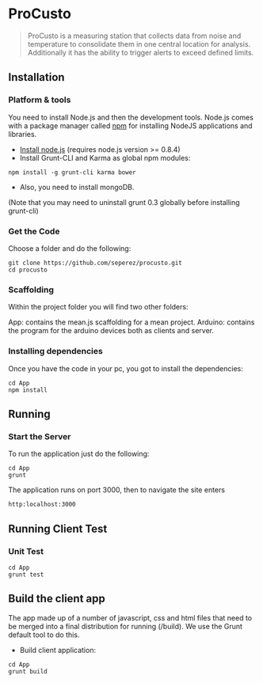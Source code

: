 # ProCusto

> ProCusto is a measuring station that collects data from noise and temperature to consolidate them in one central location for analysis. Additionally it has the ability to trigger alerts to exceed defined limits.

## Installation
### Platform & tools

You need to install Node.js and then the development tools. Node.js comes with a package manager called [npm](http://npmjs.org) for installing NodeJS applications and libraries.
* [Install node.js](http://nodejs.org/download/) (requires node.js version >= 0.8.4)
* Install Grunt-CLI and Karma as global npm modules:

```
npm install -g grunt-cli karma bower
```
*  Also, you need to install mongoDB.

(Note that you may need to uninstall grunt 0.3 globally before installing grunt-cli)


### Get the Code

Choose a folder and do the following:

```
git clone https://github.com/seperez/procusto.git
cd procusto
```

### Scaffolding

Within the project folder you will find two other folders:

App: contains the mean.js scaffolding for a mean project.
Arduino: contains the program for the arduino devices both as clients and server.

### Installing dependencies

Once you have the code in your pc, you got to install the dependencies:
 	
```
cd App
npm install
```

## Running
### Start the Server

To run the application just do the following:
	
```
cd App
grunt
```
The application runs on port 3000, then to navigate the site enters 
	
```
http:localhost:3000
```

## Running Client Test
### Unit Test

```
cd App
grunt test
```

## Build the client app
The app made up of a number of javascript, css and html files that need to be merged into a final distribution for running (/build).  We use the Grunt default tool to do this.

* Build client application:

```
cd App
grunt build    
```
